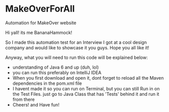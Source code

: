 # MakeOverForAll
 Automation for MakeOver website 
 
 Hi yall! its me BananaHammock!
 
 So I made this automation test for an Interview I got at a cool design company and would like to showcase it you guys.
 Hope you all like it!
 
 Anyway, what you will need to run this code will be explained below:
 - understanding of Java 6 and up (duh, lol)
 - you can run this preferably on IntelliJ IDEA
 - When you first download and open it, dont forget to reload all the Maven dependencies in the pom.xml file
 - I havent made it so you can run on Terminal, but you can still Run in on the Test Files. just go to Java Class that has 'Tests' behind it and run it from there
 - Cheers! and Have fun!
